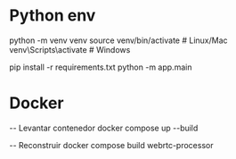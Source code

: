 # Python env
python -m venv venv
source venv/bin/activate   # Linux/Mac
venv\Scripts\activate      # Windows

pip install -r requirements.txt
python -m app.main


# Docker
-- Levantar contenedor
docker compose up --build

-- Reconstruir
docker compose build webrtc-processor